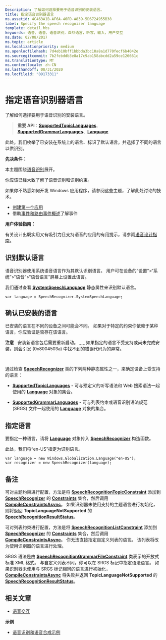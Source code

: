 ```yaml
---
Description: 了解如何选择要用于语音识别的安装语言。
title: 指定语音识别器语言
ms.assetid: 4C463A1B-AF6A-46FD-A839-5D6724955B38
label: Specify the speech recognizer language
template: detail.hbs
keywords: 语音，语音，语音识别，自然语言，听写，输入，用户交互
ms.date: 02/08/2017
ms.topic: article
ms.localizationpriority: medium
ms.openlocfilehash: 7d4eb10bff1bbbda3bc10a8a1d770fecf6b4042e
ms.sourcegitcommit: 7b2febddb3e8a17c9ab158abcdd2a59ce126661c
ms.translationtype: MT
ms.contentlocale: zh-CN
ms.lasthandoff: 08/31/2020
ms.locfileid: "89173311"
---
```

# <a name="specify-the-speech-recognizer-language"></a>指定语音识别器语言


了解如何选择要用于语音识别的安装语言。

> **重要 API**：[**SupportedTopicLanguages**](/uwp/api/windows.media.speechrecognition.speechrecognizer.supportedtopiclanguages)、[**SupportedGrammarLanguages**](/uwp/api/windows.media.speechrecognition.speechrecognizer.supportedgrammarlanguages)、[**Language**](/uwp/api/Windows.Globalization.Language)


此处，我们枚举了已安装在系统上的语言、标识了默认语言，并选择了不同的语言以供识别。

**先决条件：**

本主题围绕[语音识别](speech-recognition.md)展开。

你应该已经大致了解了语音识别和识别约束。

如果你不熟悉如何开发 Windows 应用程序，请参阅这些主题，了解此处讨论的技术。

-   [创建第一个应用](../../get-started/your-first-app.md)
-   借助[事件和路由事件概述](../../xaml-platform/events-and-routed-events-overview.md)了解事件

**用户体验指南：**

有关设计出既实用又有吸引力且支持语音的应用的有用提示，请参阅[语音设计指南](./speech-interactions.md)。

## <a name="identify-the-default-language"></a>识别默认语言


语音识别器使用系统语音语言作为其默认识别语言。 用户可在设备的“设置”&gt;“系统”&gt;“语音”&gt;“语音语言”屏幕上设置此语言。

我们通过查看 [**SystemSpeechLanguage**](/uwp/api/windows.media.speechrecognition.speechrecognizer.systemspeechlanguage) 静态属性来识别默认语言。

```CSharp
var language = SpeechRecognizer.SystemSpeechLanguage; 
```

## <a name="confirm-an-installed-language"></a>确认已安装的语言


已安装的语言在不同的设备之间可能会不同。 如果对于特定的约束你依赖于某种语言，你应验证是否存在该语言。

**注意**   安装新语言包后需要重新启动。 \_ \_ 如果指定的语言不受支持或尚未完成安装，则会引发 (0x8004503a) 中找不到的错误代码为的异常。

 

通过检查 [**SpeechRecognizer**](/uwp/api/Windows.Media.SpeechRecognition.SpeechRecognizer) 类的下列两种静态属性之一，来确定设备上受支持的语言：

-   [**SupportedTopicLanguages**](/uwp/api/windows.media.speechrecognition.speechrecognizer.supportedtopiclanguages) - 可与预定义的听写语法和 Web 搜索语法一起使用的 [**Language**](/uwp/api/Windows.Globalization.Language) 对象的集合。

-   [**SupportedGrammarLanguages**](/uwp/api/windows.media.speechrecognition.speechrecognizer.supportedgrammarlanguages) - 可与列表约束或语音识别语法规范 (SRGS) 文件一起使用的 [**Language**](/uwp/api/Windows.Globalization.Language) 对象的集合。

## <a name="specify-a-language"></a>指定语言


要指定一种语言，请将 [**Language**](/uwp/api/Windows.Globalization.Language) 对象传入 [**SpeechRecognizer**](/uwp/api/Windows.Media.SpeechRecognition.SpeechRecognizer) 构造函数。

此处，我们将“en-US”指定为识别语言。


```CSharp
var language = new Windows.Globalization.Language("en-US"); 
var recognizer = new SpeechRecognizer(language); 
```

## <a name="remarks"></a>备注


可对主题约束进行配置，方法是将 [**SpeechRecognitionTopicConstraint**](/uwp/api/Windows.Media.SpeechRecognition.SpeechRecognitionTopicConstraint) 添加到 [**SpeechRecognizer**](/uwp/api/windows.media.speechrecognition.speechrecognizer.constraints) 的 [**Constraints**](/uwp/api/Windows.Media.SpeechRecognition.SpeechRecognizer) 集合，然后调用 [**CompileConstraintsAsync**](/uwp/api/windows.media.speechrecognition.speechrecognizer.compileconstraintsasync)。 如果识别器未使用支持的主题语言进行初始化，则将返回 **TopicLanguageNotSupported** 的 [**SpeechRecognitionResultStatus**](/uwp/api/Windows.Media.SpeechRecognition.SpeechRecognitionResultStatus)。

可对列表约束进行配置，方法是将 [**SpeechRecognitionListConstraint**](/uwp/api/Windows.Media.SpeechRecognition.SpeechRecognitionListConstraint) 添加到 [**SpeechRecognizer**](/uwp/api/windows.media.speechrecognition.speechrecognizer.constraints) 的 [**Constraints**](/uwp/api/Windows.Media.SpeechRecognition.SpeechRecognizer) 集合，然后调用 [**CompileConstraintsAsync**](/uwp/api/windows.media.speechrecognition.speechrecognizer.compileconstraintsasync)。 你无法直接指定自定义列表的语言。 该列表将改为使用识别器的语言进行处理。

SRGS 语法是由 [**SpeechRecognitionGrammarFileConstraint**](/uwp/api/Windows.Media.SpeechRecognition.SpeechRecognitionGrammarFileConstraint) 类表示的开放式标准 XML 格式。 与自定义列表不同，你可以在 SRGS 标记中指定语法语言。 如果识别器未使用与 SRGS 标记相同的语言进行初始化，[**CompileConstraintsAsync**](/uwp/api/windows.media.speechrecognition.speechrecognizer.compileconstraintsasync) 将失败并返回 **TopicLanguageNotSupported** 的 [**SpeechRecognitionResultStatus**](/uwp/api/Windows.Media.SpeechRecognition.SpeechRecognitionResultStatus)。

## <a name="related-articles"></a>相关文章

* [语音交互](speech-interactions.md)

**示例**

* [语音识别和语音合成示例](https://github.com/Microsoft/Windows-universal-samples/tree/master/Samples/SpeechRecognitionAndSynthesis)
 

 